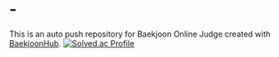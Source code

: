 # -
This is an auto push repository for Baekjoon Online Judge created with [BaekjoonHub](https://github.com/BaekjoonHub/BaekjoonHub).
[![Solved.ac Profile](http://mazassumnida.***/api/generate_badge?boj=laplace0629)](https://solved.ac/laplace0629) 
